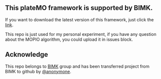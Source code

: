 ## This plateMO framework is supported by BIMK.

If you want to download the latest version of this framework, just click the [link](!https://github.com/BIMK/PlatEMO).

This repo is just used for my personal experiment, if you have any question about the MOPIO algorithm, you could upload it in issues block.

## Acknowledge

This repo belongs to [BIMK](!http://bimk.ahu.edu.cn/) group and has been transferred project from BIMK to github by [@anonymone](!https://github.com/anonymone).

